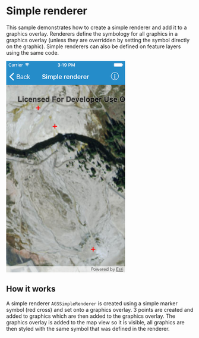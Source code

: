 # Simple renderer

This sample demonstrates how to create a simple renderer and add it to a graphics overlay. Renderers define the symbology for all graphics in a graphics overlay (unless they are overridden by setting the symbol directly on the graphic). Simple renderers can also be defined on feature layers using the same code.

![](image1.png)

## How it works

A simple renderer `AGSSimpleRenderer` is created using a simple marker symbol (red cross) and set onto a graphics overlay. 3 points are created and added to graphics which are then added to the graphics overlay. The graphics overlay is added to the map view so it is visible, all graphics are then styled with the same symbol that was defined in the renderer.





